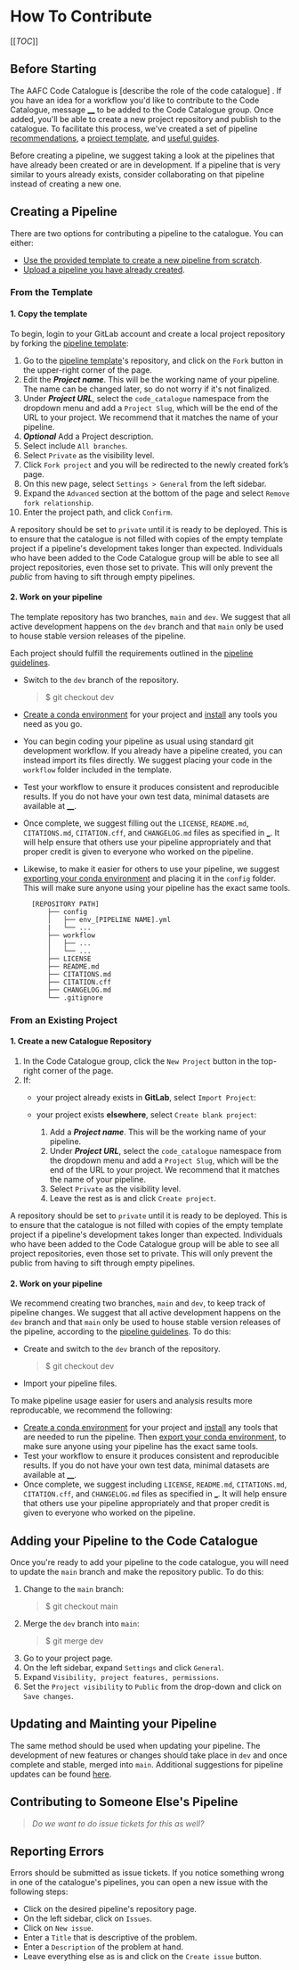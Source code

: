 # How To Contribute
[[_TOC_]] 

## Before Starting
The AAFC Code Catalogue is [describe the role of the code catalogue] . If you have an idea for a workflow you'd like to contribute to the Code Catalogue, message [__](LINK) to be added to the Code Catalogue group. Once added, you'll be able to create a new project repository and publish to the catalogue. To facilitate this process, we've created a set of pipeline [recommendations](pipeline_guidelines.md#suggestions), a [project template](LINK), and [useful guides](README.md#guides).    

 Before creating a pipeline, we suggest taking a look at the pipelines that have already been created or are in development. If a pipeline that is very similar to yours already exists, consider collaborating on that pipeline instead of creating a new one. 

## Creating a Pipeline
There are two options for contributing a pipeline to the catalogue. You can either:  
- [Use the provided template to create a new pipeline from scratch](#from-the-template).
- [Upload a pipeline you have already created](#from-an-existing-project). 

### From the Template
#### 1. Copy the template 

To begin, login to your GitLab account and create a local project repository by forking the [pipeline template](LINK):  

1. Go to the [pipeline template](LINK)'s repository, and click on the `Fork` button in the upper-right corner of the page.  
2. Edit the ***Project name***. This will be the working name of your pipeline. The name can be changed later, so do not worry if it's not finalized.
3. Under ***Project URL***, select the `code_catalogue` namespace from the dropdown menu and add a `Project Slug`, which will be the end of the URL to your project. We recommend that it matches the name of your pipeline.
4. ***Optional*** Add a Project description.
6. Select include `All branches`.
7. Select `Private` as the visibility level. 
8. Click `Fork project` and you will be redirected to the newly created fork’s page.
9. On this new page, select `Settings > General` from the left sidebar.
10. Expand the `Advanced` section at the bottom of the page and select `Remove fork relationship`.
11. Enter the project path, and click `Confirm`.

A repository should be set to `private` until it is ready to be deployed. This is to ensure that the catalogue is not filled with copies of the empty template project if a pipeline's development takes longer than expected. Individuals who have been added to the Code Catalogue group will be able to see all project repositories, even those set to private. This will only prevent the *public* from having to sift through empty pipelines.  

#### 2. Work on your pipeline  
The template repository has two branches, `main` and `dev`. We suggest that all active development happens on the `dev` branch and that `main` only be used to house stable version releases of the pipeline.

Each project should fulfill the requirements outlined in the [pipeline guidelines](pipeline_guidelines.md#suggestions).

- Switch to the `dev` branch of the repository. 
    > $ git checkout dev  
- [Create a conda environment](conda_guide.md#create-a-new-environment) for your project and [install](conda_guide.md#manage-conda-packages) any tools you need as you go.
- You can begin coding your pipeline as usual using standard git development workflow. If you already have a pipeline created, you can instead import its files directly. We suggest placing your code in the `workflow` folder included in the template. 
- Test your workflow to ensure it produces consistent and reproducible results. If you do not have your own test data, minimal datasets are available at [__](LINK).  
- Once complete, we suggest filling out the `LICENSE`, `README.md`, `CITATIONS.md`, `CITATION.cff`, and `CHANGELOG.md` files as specified in [_](LINK). It will help ensure that others use your pipeline appropriately and that proper credit is given to everyone who worked on the pipeline.
- Likewise, to make it easier for others to use your pipeline, we suggest [exporting your conda environment](conda_guide.md#exporting-a-conda-environment) and placing it in the `config` folder. This will make sure anyone using your pipeline has the exact same tools.

        [REPOSITORY PATH]  
            ├── config  
            │   ├── env_[PIPELINE NAME].yml  
            |   └── ...  
            ├── workflow  
            │   ├── ...  
            │   └── ...  
            ├── LICENSE  
            ├── README.md  
            ├── CITATIONS.md  
            ├── CITATION.cff  
            ├── CHANGELOG.md  
            └── .gitignore  

### From an Existing Project
#### 1. Create a new Catalogue Repository
1. In the Code Catalogue group, click the `New Project` button in the top-right corner of the page.  
2. If: 
    - your project already exists in **GitLab**, select `Import Project`:

    - your project exists **elsewhere**, select `Create blank project`:
        1. Add a ***Project name***. This will be the working name of your pipeline.
        2. Under ***Project URL***, select the `code_catalogue` namespace from the dropdown menu and add a `Project Slug`, which will be the end of the URL to your project. We recommend that it matches the name of your pipeline.
        3. Select `Private` as the visibility level. 
        4. Leave the rest as is and click `Create project`.
        

A repository should be set to `private` until it is ready to be deployed. This is to ensure that the catalogue is not filled with copies of the empty template project if a pipeline's development takes longer than expected. Individuals who have been added to the Code Catalogue group will be able to see all project repositories, even those set to private. This will only prevent the public from having to sift through empty pipelines. 
#### 2. Work on your pipeline 
We recommend creating two branches, `main` and `dev`, to keep track of pipeline changes. We suggest that all active development happens on the `dev` branch and that `main` only be used to house stable version releases of the pipeline, according to the [pipeline guidelines](pipeline_guidelines.md#suggestions). To do this:  

- Create and switch to the `dev` branch of the repository. 
    > $ git checkout dev  
- Import your pipeline files.

To make pipeline usage easier for users and analysis results more reproducable, we recommend the following:  
- [Create a conda environment](conda_guide.md#create-a-new-environment) for your project and [install](conda_guide.md#manage-conda-packages) any tools that are needed to run the pipeline. Then [export your conda environment](conda_guide.md#exporting-a-conda-environment), to make sure anyone using your pipeline has the exact same tools.
- Test your workflow to ensure it produces consistent and reproducible results. If you do not have your own test data, minimal datasets are available at [__](LINK).  
- Once complete, we suggest including `LICENSE`, `README.md`, `CITATIONS.md`, `CITATION.cff`, and `CHANGELOG.md` files as specified in [_](LINK). It will help ensure that others use your pipeline appropriately and that proper credit is given to everyone who worked on the pipeline.


## Adding your Pipeline to the Code Catalogue  
Once you're ready to add your pipeline to the code catalogue, you will need to update the `main` branch and make the repository public. To do this:  
1. Change to the `main` branch:  
    > $ git checkout main  
2. Merge the `dev` branch into `main`:  
    > $ git merge dev  
3. Go to your project page.  
4. On the left sidebar, expand `Settings` and click `General`.  
5. Expand `Visibility, project features, permissions`.  
6. Set the `Project visibility` to `Public` from the drop-down and click on `Save changes`.  

## Updating and Mainting your Pipeline  
The same method should be used when updating your pipeline. The development of new features or changes should take place in `dev` and once complete and stable, merged into `main`. Additional suggestions for pipeline updates can be found [here](pipeline_guidelines.md#pipeline-updates).  

## Contributing to Someone Else's Pipeline
 >*Do we want to do issue tickets for this as well?*
## Reporting Errors
Errors should be submitted as issue tickets. If you notice something wrong in one of the catalogue's pipelines, you can open a new issue with the following steps:  
- Click on the desired pipeline's repository page.
- On the left sidebar, click on `Issues`.
- Click on `New issue`.
- Enter a `Title` that is descriptive of the problem.
- Enter a `Description` of the problem at hand.
- Leave everything else as is and click on the `Create issue` button.